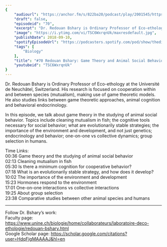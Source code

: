 ```yaml
---
{
	"audiourl": "https://anchor.fm/s/822ba20/podcast/play/2001545/https%3A%2F%2Fd3ctxlq1ktw2nl.cloudfront.net%2Fproduction%2F2018-11-29%2F7681559-44100-2-72f81567e2e77.mp3",
	"draft": false,
	"episodeid": "70",
	"excerpt": "Dr. Redouan Bshary is Ordinary Professor of Eco-ethology at the Université de Neuchâtel, Switzerland. His research is focused on cooperation within and between species (mutualism), making use of game theoretic models. He also studies links between game theoretic approaches, animal cognition and behavioral endocrinology. ",
	"image": "https://i.ytimg.com/vi/TSC6WxrqnUk/maxresdefault.jpg",
	"publishDate": 2018-09-10,
	"spotifyEpisodeUrl": "https://podcasters.spotify.com/pod/show/thedissenter/episodes/70-Redouan-Bshary-Game-Theory-and-Animal-Social-Behavior-e2rj69",
	"tags": [
		"Biology"
	],
	"title": "#70 Redouan Bshary: Game Theory and Animal Social Behavior",
	"youtubeid": "TSC6WxrqnUk"
}
---
```

Dr. Redouan Bshary is Ordinary Professor of Eco-ethology at the Université de Neuchâtel, Switzerland. His research is focused on cooperation within and between species (mutualism), making use of game theoretic models. He also studies links between game theoretic approaches, animal cognition and behavioral endocrinology. 

In this episode, we talk about game theory in the studying of animal social behavior. Topics include cleaning mutualism in fish; the cognitive tools necessary for social behavior; what are evolutionarily stable strategies; the importance of the environment and development, and not just genetics; endocrinology and behavior; one-on-one vs collective dynamics; group selection in humans.

Time Links:  
<time>00:36</time> Game theory and the studying of animal social behavior  
<time>02:13</time> Cleaning mutualism in fish      
<time>05:30</time> Is there a minimum cognition for cooperative behavior?    
<time>07:18</time> What is an evolutionarily stable strategy, and how does it develop?    
<time>10:02</time> The importance of the environment and development    
<time>15:23</time> Hormones respond to the environment    
<time>17:01</time> One-on-one interactions vs collective interactions    
<time>19:25</time> About group selection    
<time>23:38</time> Comparative studies between other animal species and humans

---

Follow Dr. Bshary’s work:  
Faculty page: https://www.unine.ch/biologie/home/collaborateurs/laboratoire-deco-ethologie/redouan-bshary.html  
Google Scholar page: https://scholar.google.com/citations?user=HdqFjgMAAAAJ&hl=en
